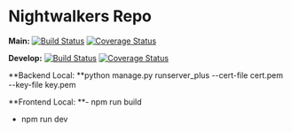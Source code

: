 # Nightwalkers Repo
**Main:** [![Build Status](https://app.travis-ci.com/gcivil-nyu-org/team2-wed-spring25.svg?token=qXXqQBVVz5xbzNpep8Jg&branch=main)](https://app.travis-ci.com/gcivil-nyu-org/team2-wed-spring25)
[![Coverage Status](https://coveralls.io/repos/github/gcivil-nyu-org/team2-wed-spring25/badge.svg?branch=main)](https://coveralls.io/github/gcivil-nyu-org/team2-wed-spring25?branch=main)

**Develop:** [![Build Status](https://app.travis-ci.com/gcivil-nyu-org/team2-wed-spring25.svg?token=qXXqQBVVz5xbzNpep8Jg&branch=develop)](https://app.travis-ci.com/gcivil-nyu-org/team2-wed-spring25)
[![Coverage Status](https://coveralls.io/repos/github/gcivil-nyu-org/team2-wed-spring25/badge.svg?branch=develop)](https://coveralls.io/github/gcivil-nyu-org/team2-wed-spring25?branch=develop)



**Backend Local: **python manage.py runserver_plus --cert-file cert.pem --key-file key.pem

**Frontend Local: 
**- npm run build
- npm run dev
